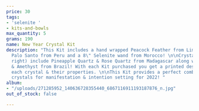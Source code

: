 ```yaml
---
price: 30
tags:
- 'selenite '
- kits-and-bowls
max_quantity: 5
grams: 190
name: New Year Crystal Kit
description: "This Kit includes a hand wrapped Peacock Feather from Limon, CO with
  Palo Santo from Peru and a 8\" Selenite wand from Morocco! \n\nCrystals (left to
  right) include Pineapple Quartz & Rose Quartz from Madagascar along with Smoky Quartz
  & Amethyst from Brazil! With each Kit purchased you get a printed description of
  each crystal & their properties. \n\nThis Kit provides a perfect combination of
  crystals for manifestation & intention setting for 2022! "
album:
- "/uploads/271285952_140636728355440_6867116911193187876_n.jpg"
out_of_stock: false

---
```

